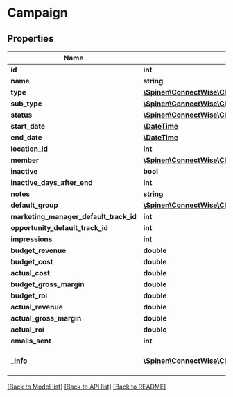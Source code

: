 # Campaign

## Properties
Name | Type | Description | Notes
------------ | ------------- | ------------- | -------------
**id** | **int** |  | [optional] 
**name** | **string** |  | 
**type** | [**\Spinen\ConnectWise\Clients\Marketing\Spinen\ConnectWise\Clients\Marketing\Model\CampaignTypeReference**](CampaignTypeReference.md) |  | 
**sub_type** | [**\Spinen\ConnectWise\Clients\Marketing\Spinen\ConnectWise\Clients\Marketing\Model\CampaignSubTypeReference**](CampaignSubTypeReference.md) |  | 
**status** | [**\Spinen\ConnectWise\Clients\Marketing\Spinen\ConnectWise\Clients\Marketing\Model\CampaignStatusReference**](CampaignStatusReference.md) |  | [optional] 
**start_date** | [**\DateTime**](\DateTime.md) |  | 
**end_date** | [**\DateTime**](\DateTime.md) |  | [optional] 
**location_id** | **int** |  | [optional] 
**member** | [**\Spinen\ConnectWise\Clients\Marketing\Spinen\ConnectWise\Clients\Marketing\Model\MemberReference**](MemberReference.md) |  | [optional] 
**inactive** | **bool** |  | [optional] 
**inactive_days_after_end** | **int** |  | [optional] 
**notes** | **string** |  | [optional] 
**default_group** | [**\Spinen\ConnectWise\Clients\Marketing\Spinen\ConnectWise\Clients\Marketing\Model\GroupReference**](GroupReference.md) |  | [optional] 
**marketing_manager_default_track_id** | **int** |  | [optional] 
**opportunity_default_track_id** | **int** |  | [optional] 
**impressions** | **int** |  | [optional] 
**budget_revenue** | **double** |  | [optional] 
**budget_cost** | **double** |  | [optional] 
**actual_cost** | **double** |  | [optional] 
**budget_gross_margin** | **double** |  | [optional] 
**budget_roi** | **double** |  | [optional] 
**actual_revenue** | **double** |  | [optional] 
**actual_gross_margin** | **double** |  | [optional] 
**actual_roi** | **double** |  | [optional] 
**emails_sent** | **int** |  | [optional] 
**_info** | [**\Spinen\ConnectWise\Clients\Marketing\Spinen\ConnectWise\Clients\Marketing\Model\Metadata**](Metadata.md) | Metadata of the entity | [optional] 

[[Back to Model list]](../README.md#documentation-for-models) [[Back to API list]](../README.md#documentation-for-api-endpoints) [[Back to README]](../README.md)


